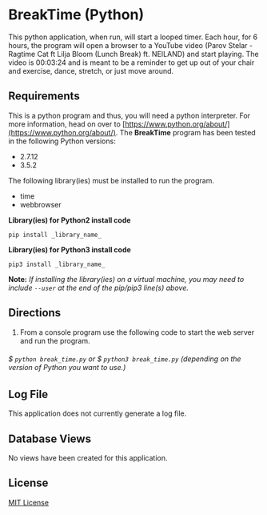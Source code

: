 # BreakTime (Python)
This python application, when run, will start a looped timer.  Each hour, for 6 hours, the program will open a browser to a YouTube video (Parov Stelar - Ragtime Cat ft Lilja Bloom (Lunch Break) ft. NEILAND) and start playing.  The video is 00:03:24 and is meant to be a reminder to get up out of your chair and exercise, dance, stretch, or just move around.


## Requirements
This is a python program and thus, you will need a python interpreter.  For more information, head on over to [https://www.python.org/about/](https://www.python.org/about/). The **BreakTime** program has been tested in the following Python versions:
* 2.7.12
* 3.5.2

The following library(ies) must be installed to run the program.
* time
* webbrowser

**Library(ies) for Python2 install code**
```
pip install _library_name_
```
**Library(ies) for Python3 install code**
```
pip3 install _library_name_
```
**Note:**  *If installing the library(ies) on a virtual machine, you may need to include `--user` at the end of the pip/pip3 line(s) above.*

## Directions
1. From a console program use the following code to start the web server and run the program.
###### $  ```python break_time.py``` or $  ```python3 break_time.py``` _(depending on the version of Python you want to use.)_

## Log File
This application does not currently generate a log file.


## Database Views
No views have been created for this application.

## License
[MIT License](https://opensource.org/licenses/MIT, "MIT License")
